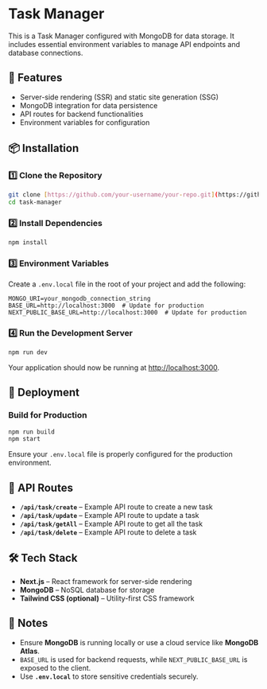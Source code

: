 # Task Manager

This is a Task Manager configured with MongoDB for data storage. It includes essential environment variables to manage API endpoints and database connections.

## 🚀 Features

- Server-side rendering (SSR) and static site generation (SSG)
- MongoDB integration for data persistence
- API routes for backend functionalities
- Environment variables for configuration

## 📦 Installation

### 1️⃣ Clone the Repository

```sh
git clone [https://github.com/your-username/your-repo.git](https://github.com/Shwetank-nitp/task-manager.git)
cd task-manager
```

### 2️⃣ Install Dependencies

```sh
npm install
```

### 3️⃣ Environment Variables

Create a `.env.local` file in the root of your project and add the following:

```
MONGO_URI=your_mongodb_connection_string
BASE_URL=http://localhost:3000  # Update for production
NEXT_PUBLIC_BASE_URL=http://localhost:3000  # Update for production
```

### 4️⃣ Run the Development Server

```sh
npm run dev
```

Your application should now be running at [http://localhost:3000](http://localhost:3000).

## 🚀 Deployment

### Build for Production

```sh
npm run build
npm start
```

Ensure your `.env.local` file is properly configured for the production environment.

## 📜 API Routes

- **`/api/task/create`** – Example API route to create a new task
- **`/api/task/update`** – Example API route to update a task
- **`/api/task/getAll`** – Example API route to get all the task
- **`/api/task/delete`** – Example API route to delete a task

## 🛠 Tech Stack

- **Next.js** – React framework for server-side rendering
- **MongoDB** – NoSQL database for storage
- **Tailwind CSS (optional)** – Utility-first CSS framework

## 📌 Notes

- Ensure **MongoDB** is running locally or use a cloud service like **MongoDB Atlas**.
- `BASE_URL` is used for backend requests, while `NEXT_PUBLIC_BASE_URL` is exposed to the client.
- Use **`.env.local`** to store sensitive credentials securely.
